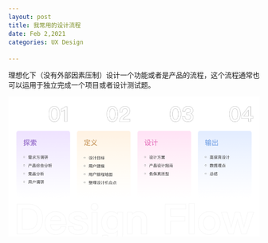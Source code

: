 ```yaml
---
layout: post
title: 我常用的设计流程
date: Feb 2,2021
categories: UX Design

---
```



理想化下（没有外部因素压制）设计一个功能或者是产品的流程，这个流程通常也可以运用于独立完成一个项目或者设计测试题。

![bg](img/process.png)
